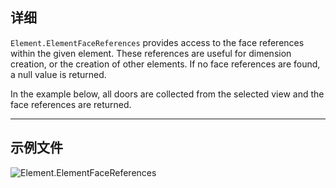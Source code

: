## 详细
`Element.ElementFaceReferences` provides access to the face references within the given element. These references are useful for dimension creation, or the creation of other elements. If no face references are found, a null value is returned.

In the example below, all doors are collected from the selected view and the face references are returned.
___
## 示例文件

![Element.ElementFaceReferences](./Revit.Elements.Element.ElementFaceReferences_img.jpg)
